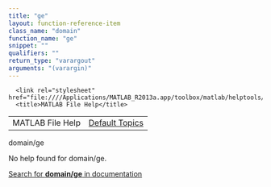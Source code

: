 ```yaml
---
title: "ge"
layout: function-reference-item
class_name: "domain"
function_name: "ge"
snippet: ""
qualifiers: ""
return_type: "varargout"
arguments: "(varargin)"
---
```


<html>
   <head>
      <meta http-equiv="Content-Type" content="text/html; charset=utf-8">
   
      <link rel="stylesheet" href="file:////Applications/MATLAB_R2013a.app/toolbox/matlab/helptools/private/helpwin.css">
      <title>MATLAB File Help</title>
   </head>
   <body>
      <!--Single-page help-->
      <table border="0" cellspacing="0" width="100%">
         <tr class="subheader">
            <td class="headertitle">MATLAB File Help</td>
            <td class="subheader-right"><a href="matlab:helpwin">Default Topics</a></td>
         </tr>
      </table>
      <div class="title">domain/ge</div>
      <!--No help found-->
      <p>No help found for <span class="helptopic">domain/ge</span>.
      </p>
      <p><a href="matlab:docsearch('domain/ge')">
            Search for <b>domain/ge</b> in documentation
            </a></p>
   </body>
</html>
